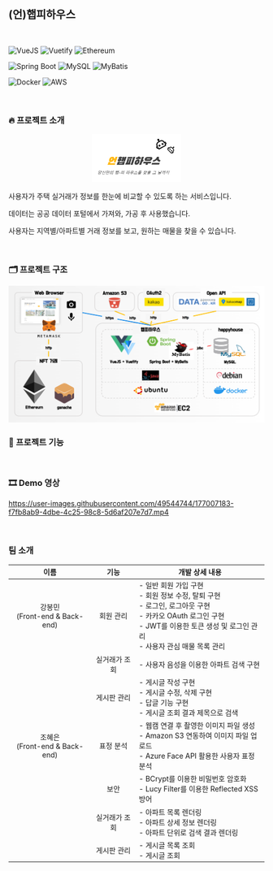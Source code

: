 ## (언)햅피하우스

<br/>

![VueJS](https://img.shields.io/badge/Vue.JS-4FC08D?style=for-the-badge&logo=vue.js&logoColor=white)
![Vuetify](https://img.shields.io/badge/Vuetify-1867C0?style=for-the-badge&logo=vuetify&logoColor=white)
![Ethereum](https://img.shields.io/badge/Ethereum-3C3C3D?style=for-the-badge&logo=ethereum&logoColor=white)

![Spring Boot](https://img.shields.io/badge/SpringBoot-6DB33F?style=for-the-badge&logo=spring-boot&logoColor=white)
![MySQL](https://img.shields.io/badge/mysql-4479A1?style=for-the-badge&logo=mysql&logoColor=white)
![MyBatis](https://img.shields.io/badge/MyBatis-000000?style=for-the-badge&logo=&logoColor=white)

![Docker](https://img.shields.io/badge/Docker-2496ED?style=for-the-badge&logo=docker&logoColor=white)
![AWS](https://img.shields.io/badge/AWS-FF9900?style=for-the-badge&logo=amazon-aws&logoColor=white)

<br/>

### 🔥 프로젝트 소개

<p align="center">
  <img src="./resources/img/logo.png" width="35%" />
</p>

사용자가 주택 실거래가 정보를 한눈에 비교할 수 있도록 하는 서비스입니다.

데이터는 공공 데이터 포털에서 가져와, 가공 후 사용했습니다.

사용자는 지역별/아파트별 거래 정보를 보고, 원하는 매물을 찾을 수 있습니다.

<br/>

### 🗂 프로젝트 구조

<img src="./resources/img/arch.png" />

<br/>

### 📝 프로젝트 기능


<br/>

### 🎞 Demo 영상


https://user-images.githubusercontent.com/49544744/177007183-f7fb8ab9-4dbe-4c25-98c8-5d6af207e7d7.mp4


<br/>

### 팀 소개

| 이름 | 기능 | 개발 상세 내용 |
| :---: | :---: | --- |
| 강봉민<br/>(Front-end & Back-end) | 회원 관리 |  - 일반 회원 가입 구현<br/>- 회원 정보 수정, 탈퇴 구현<br/>- 로그인, 로그아웃 구현<br/>- 카카오 OAuth 로그인 구현<br/>- JWT를 이용한 토큰 생성 및 로그인 관리<br/>- 사용자 관심 매물 목록 관리 |
|  | 실거래가 조회 |  - 사용자 음성을 이용한 아파트 검색 구현 |
|  | 게시판 관리 |  - 게시글 작성 구현<br/>- 게시글 수정, 삭제 구현<br/>- 답글 기능 구현<br/>- 게시글 조회 결과 제목으로 검색 |
| 조혜은<br/>(Front-end & Back-end) | 표정 분석 |  - 웹캠 연결 후 촬영한 이미지 파일 생성<br/>- Amazon S3 연동하여 이미지 파일 업로드<br/>- Azure Face API 활용한 사용자 표정 분석 |
|  | 보안 |  - BCrypt를 이용한 비밀번호 암호화<br/>- Lucy Filter를 이용한 Reflected XSS 방어 |
|  | 실거래가 조회 |  - 아파트 목록 렌더링<br/>- 아파트 상세 정보 렌더링<br/>- 아파트 단위로 검색 결과 렌더링 |
|  | 게시판 관리 |  - 게시글 목록 조회<br/>- 게시글 조회 |



